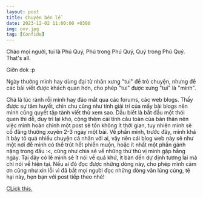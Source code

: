 ```yaml
---
layout: post
title: Chuyện bên lề
date: 2023-12-02 11:00:00 +0300
img: ovv.jpg
tag: [Confide]
---
```

Chào mọi người, tui là Phú Quý, Phú trong Phú Quý, Quý trong Phú Quý. That's all. 

Giỡn đok :p 

Ngày thường mình hay dùng đại từ nhân xưng "tui" để trò chuyện, nhưng để các bài viết được khách quan hơn, cho phép "tui" được xưng "tui" là "mình". 

Chả là lúc rảnh rỗi mình hay đảo mắt qua các forums, các web blogs. Thấy được sự tâm huyết, chỉn chu cũng như tính giải trí của mấy bài blogs nên mình cũng quyết tập tành viết thử xem sao. Dẫu biết là bắt đầu một thói quen thì dễ, duy trì lại khó, cộng thêm cái tính cầu toàn của bản thân nên việc mình hoàn chỉnh một post sẽ tốn không ít thời gian, tuy nhiên mình sẽ cố đăng thường xuyên 2-3 ngày một bài.
Về phần mình, trước đây, mình khá ít bày tỏ quá nhiều chuyện cá nhân với ai, vậy nên cái blog web này sẽ như một nơi để mình có thể trút hết phiền muộn, hoặc ít nhất một phần gánh nặng trong đầu :<, cũng như chia sẻ về những thứ thú vị mình gặp hằng ngày. Tại đây có lẽ mình sẽ ít nói về quá khứ, ít bàn đến dự định tương lai mà chỉ nói về hiện tại. Nếu ai đó đọc được những dòng này, cho phép mình cảm ơn cũng như xin lỗi vì đã bắt mọi người đọc những dòng văn lủng củng, tệ hại này, hẹn bạn với post tiếp theo nhé!

[CLick this.](https://google.com/)
